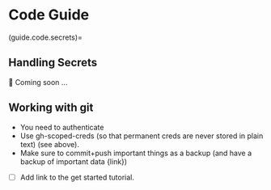 # Code Guide

(guide.code.secrets)=

## Handling Secrets

🚧 Coming soon ...

## Working with git
- You need to authenticate
- Use gh-scoped-creds (so that permanent creds are never stored in plain text) (see above).
- Make sure to commit+push important things as a backup (and have a backup of important data {link})
- [ ] Add link to the get started tutorial.
